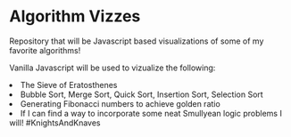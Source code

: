 # Algorithm Vizzes

Repository that will be Javascript based visualizations of some of my favorite algorithms!

Vanilla Javascript will be used to vizualize the following:
<li>The Sieve of Eratosthenes</li>
<li>Bubble Sort, Merge Sort, Quick Sort, Insertion Sort, Selection Sort</li>
<li>Generating Fibonacci numbers to achieve golden ratio</li>
<li>If I can find a way to incorporate some neat Smullyean logic problems I will! #KnightsAndKnaves</li>

